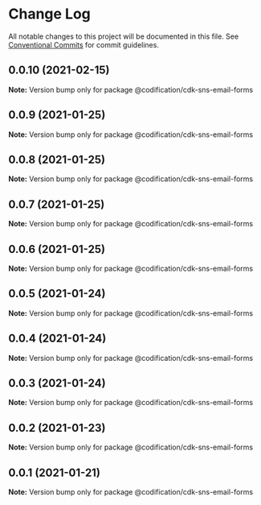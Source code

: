 # Change Log

All notable changes to this project will be documented in this file.
See [Conventional Commits](https://conventionalcommits.org) for commit guidelines.

## 0.0.10 (2021-02-15)

**Note:** Version bump only for package @codification/cdk-sns-email-forms





## 0.0.9 (2021-01-25)

**Note:** Version bump only for package @codification/cdk-sns-email-forms





## 0.0.8 (2021-01-25)

**Note:** Version bump only for package @codification/cdk-sns-email-forms





## 0.0.7 (2021-01-25)

**Note:** Version bump only for package @codification/cdk-sns-email-forms





## 0.0.6 (2021-01-25)

**Note:** Version bump only for package @codification/cdk-sns-email-forms





## 0.0.5 (2021-01-24)

**Note:** Version bump only for package @codification/cdk-sns-email-forms





## 0.0.4 (2021-01-24)

**Note:** Version bump only for package @codification/cdk-sns-email-forms





## 0.0.3 (2021-01-24)

**Note:** Version bump only for package @codification/cdk-sns-email-forms





## 0.0.2 (2021-01-23)

**Note:** Version bump only for package @codification/cdk-sns-email-forms





## 0.0.1 (2021-01-21)

**Note:** Version bump only for package @codification/cdk-sns-email-forms
